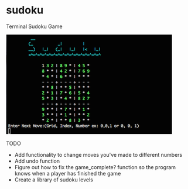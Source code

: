 # sudoku
Terminal Sudoku Game

![alt tag](https://github.com/kromitj/sudoku/blob/master/sudoku-screen.png)

TODO
  * Add functionality to change moves you've made to different numbers
  * Add undo function
  * Figure out how to fix the game_complete? function so the program knows when a player has finished the game
  * Create a library of sudoku levels
